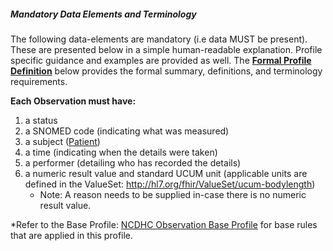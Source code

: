##### Mandatory Data Elements and Terminology


The following data-elements are mandatory (i.e data MUST be present). These are presented below in a simple human-readable explanation. Profile specific guidance and examples are provided as well.  The [**Formal Profile Definition**](#profile) below provides the  formal summary, definitions, and  terminology requirements.  

**Each Observation must have:**

1.  a status  
1.  a SNOMED code (indicating what was measured)
1.  a subject ([Patient])
1.  a time (indicating when the details were taken)
1.	a performer (detailing who has recorded the details)
1.  a numeric result value and standard UCUM unit (applicable units are defined in the ValueSet: http://hl7.org/fhir/ValueSet/ucum-bodylength)
    -   Note: A reason needs to be supplied in-case there is no numeric result value.

*Refer to the Base Profile: [NCDHC Observation Base Profile](http://build.fhir.org/ig/hl7au/au-fhir-childhealth/StructureDefinition-ncdhc-observation-base.html) for base rules that are applied in this profile.	

[Patient]: http://build.fhir.org/ig/hl7au/au-fhir-childhealth/StructureDefinition-ncdhc-patient-baby.html